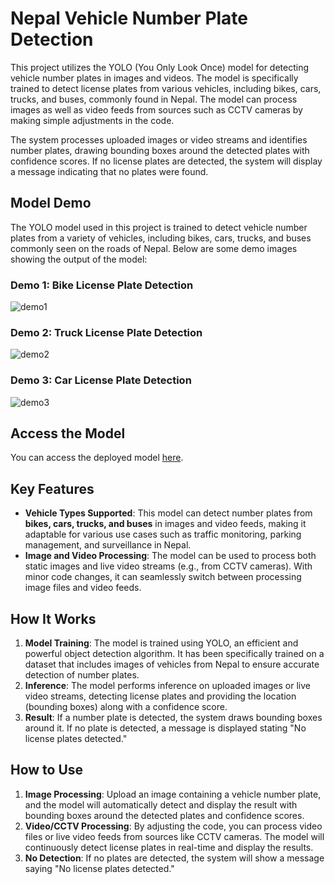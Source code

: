 # Nepal Vehicle Number Plate Detection

This project utilizes the YOLO (You Only Look Once) model for detecting vehicle number plates in images and videos. The model is specifically trained to detect license plates from various vehicles, including bikes, cars, trucks, and buses, commonly found in Nepal. The model can process images as well as video feeds from sources such as CCTV cameras by making simple adjustments in the code.

The system processes uploaded images or video streams and identifies number plates, drawing bounding boxes around the detected plates with confidence scores. If no license plates are detected, the system will display a message indicating that no plates were found.

## Model Demo

The YOLO model used in this project is trained to detect vehicle number plates from a variety of vehicles, including bikes, cars, trucks, and buses commonly seen on the roads of Nepal. Below are some demo images showing the output of the model:

### Demo 1: Bike License Plate Detection
![demo1](https://github.com/user-attachments/assets/c872b790-da34-4329-9b9f-837a19bc07c2)

### Demo 2: Truck License Plate Detection
![demo2](https://github.com/user-attachments/assets/1680bce3-6d6a-4242-82eb-69dc553da85b)

### Demo 3: Car License Plate Detection
![demo3](https://github.com/user-attachments/assets/721539a6-3ae2-4336-bbae-a09296b693e5)

## Access the Model

You can access the deployed model [here](https://nepal-vehicle-number-plate-detection.onrender.com/).


## Key Features

- **Vehicle Types Supported**: This model can detect number plates from **bikes, cars, trucks, and buses** in images and video feeds, making it adaptable for various use cases such as traffic monitoring, parking management, and surveillance in Nepal.
- **Image and Video Processing**: The model can be used to process both static images and live video streams (e.g., from CCTV cameras). With minor code changes, it can seamlessly switch between processing image files and video feeds.

## How It Works

1. **Model Training**: The model is trained using YOLO, an efficient and powerful object detection algorithm. It has been specifically trained on a dataset that includes images of vehicles from Nepal to ensure accurate detection of number plates.
2. **Inference**: The model performs inference on uploaded images or live video streams, detecting license plates and providing the location (bounding boxes) along with a confidence score.
3. **Result**: If a number plate is detected, the system draws bounding boxes around it. If no plate is detected, a message is displayed stating "No license plates detected."

## How to Use

1. **Image Processing**: Upload an image containing a vehicle number plate, and the model will automatically detect and display the result with bounding boxes around the detected plates and confidence scores.
2. **Video/CCTV Processing**: By adjusting the code, you can process video files or live video feeds from sources like CCTV cameras. The model will continuously detect license plates in real-time and display the results.
3. **No Detection**: If no plates are detected, the system will show a message saying "No license plates detected."

